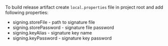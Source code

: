 To build release artifact create `local.properties` file in project root and add following properties:
* signing.storeFile - path to signature file
* signing.storePassword - signature file password
* signing.keyAlias - signature key name
* signing.keyPassword - signature key password